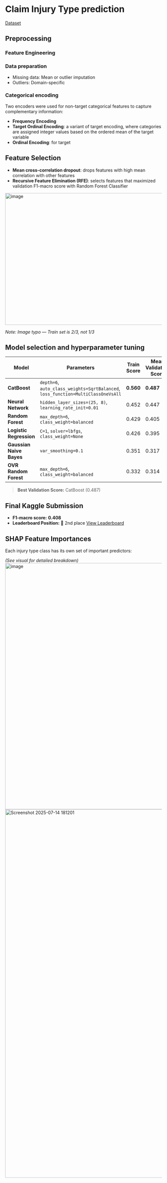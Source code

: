 # Claim Injury Type prediction 

[Dataset](https://www.kaggle.com/competitions/to-grant-or-not-to-grant/data) 

## Preprocessing 
### Feature Engineering
### Data preparation  
- Missing data: Mean or outlier imputation 
- Outliers: Domain-specific  
### Categorical encoding 
Two encoders were used for non-target categorical features to capture complementary information:
- **Frequency Encoding**
- **Target Ordinal Encoding**: a variant of target encoding, where categories are assigned integer values based on the ordered mean of the target variable 
- **Ordinal Encoding**: for target
  
## Feature Selection 

- **Mean cross-correlation dropout**: drops features with high mean correlation with other features 
- **Recursive Feature Elimination (RFE)**: selects features that maximized validation F1-macro score with Random Forest Classifier 

<img width="1181" height="423" alt="image" src="https://github.com/user-attachments/assets/167f98f8-ddab-46b4-bec3-cde2278412e4" />

*Note: Image typo — Train set is 2/3, not 1/3*

## Model selection and hyperparameter tuning 
| **Model**                | **Parameters**                                                                   | **Train Score** | **Mean Validation Score** |
| ------------------------ | -------------------------------------------------------------------------------- | --------------- | -------------------- |
| **CatBoost**             | `depth=6`, `auto_class_weights=SqrtBalanced`, `loss_function=MultiClassOneVsAll` | **0.560**       | **0.487**            |
| **Neural Network**       | `hidden_layer_sizes=(25, 8)`, `learning_rate_init=0.01`                          | 0.452           | 0.447                |
| **Random Forest**        | `max_depth=6`, `class_weight=balanced`                                           | 0.429           | 0.405                |
| **Logistic Regression**  | `C=1`, `solver=lbfgs`, `class_weight=None`                                       | 0.426           | 0.395                |
| **Gaussian Naive Bayes** | `var_smoothing=0.1`                                                              | 0.351           | 0.317                |
| **OVR Random Forest**    | `max_depth=6`, `class_weight=balanced`                                           | 0.332           | 0.314                |

> **Best Validation Score:** CatBoost (0.487)

## Final Kaggle Submission

* **F1-macro score:** **0.408**
* **Leaderboard Position:** 🥈 2nd place
  [View Leaderboard](https://www.kaggle.com/competitions/to-grant-or-not-to-grant/leaderboard)


## SHAP Feature Importances

Each injury type class has its own set of important predictors:

*(See visual for detailed breakdown)*
<img width="958" height="790" alt="image" src="https://github.com/user-attachments/assets/9618c66f-3649-4200-a551-54b1689ec88a" />
<img width="1446" height="1182" alt="Screenshot 2025-07-14 181201" src="https://github.com/user-attachments/assets/b48d47d3-0b28-4195-845d-92ae26ba21d4" />

